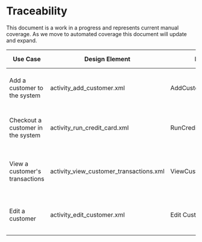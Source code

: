 # Traceability

This document is a work in a progress and represents current manual coverage.  As we move to automated coverage this document will update and expand.

| Use Case                          	| Design Element                          	| Program Code                  	| Test Method                                                  	|
|-----------------------------------	|-----------------------------------------	|-------------------------------	|--------------------------------------------------------------	|
| Add a customer to the system      	| activity_add_customer.xml               	| AddCustomer.java              	| Manual Test Case 1 - "Checkout a new customer"               	|
| Checkout a customer in the system 	| activity_run_credit_card.xml            	| RunCreditCard.java            	| Manual Test Case 2 - "Checkout an existing customer"         	|
| View a customer's transactions    	| activity_view_customer_transactions.xml 	| ViewCustomerTransactions.java 	| Manual Test Case 3 - "View a customer's transaction history" 	|
| Edit a customer                   	| activity_edit_customer.xml              	| Edit Customer.java            	| Manual Test Case 4 - "Edit a customer's information"         	|
